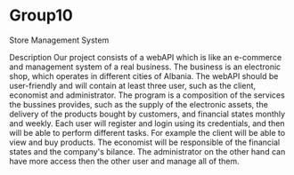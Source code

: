 # Group10
Store Management System

Description
Our project consists of a webAPI which is like an e-commerce and management system of a real business. 
The business is an electronic shop, which operates in different cities of Albania. The webAPI should be user-friendly and will contain at least three user, such as the client, economist and administrator. 
The program is a composition of the services the bussines provides, such as the supply of the electronic assets, the delivery of the products bought by customers, and financial states monthly and weekly.
Each user will register and login using its credentials, and then will be able to perform different tasks. For example the client will be able to view and buy products. The economist will be responsible of the financial states and the company's bilance. The administrator on the other hand can have more access then the other user and manage all of them.
